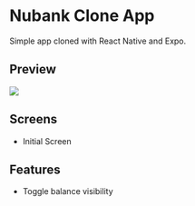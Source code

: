 # Nubank Clone App
Simple app cloned with React Native and Expo.

## Preview
![](https://media.giphy.com/media/MkFmsbV5cgvxfelt5x/giphy.gif)

## Screens
* Initial Screen

## Features
* Toggle balance visibility